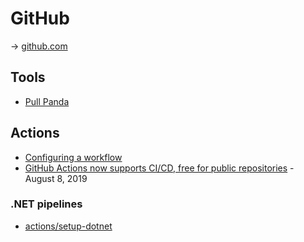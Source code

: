 # GitHub

→ [github.com](https://github.com/)

## Tools

* [Pull Panda](https://pullpanda.com/)

## Actions

* [Configuring a workflow](https://help.github.com/en/articles/configuring-a-workflow)
* [GitHub Actions now supports CI/CD, free for public repositories](https://github.blog/2019-08-08-github-actions-now-supports-ci-cd/) - August 8, 2019

### .NET pipelines

* [actions/setup-dotnet](https://github.com/actions/setup-dotnet)

